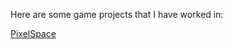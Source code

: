 Here are some game projects that I have worked in:

[PixelSpace](https://apoinonen.github.io/games/PixelSpace/index.html)

